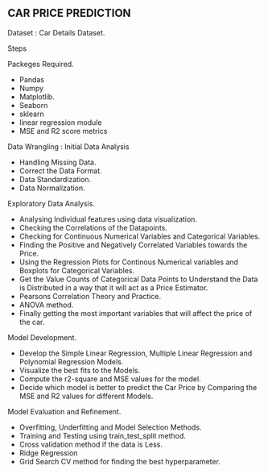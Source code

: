 ## **CAR PRICE PREDICTION**

Dataset : Car Details Dataset.

Steps

Packeges Required.

  + Pandas
  + Numpy
  + Matplotlib.
  + Seaborn
  + sklearn
  + linear regression module
  + MSE and R2 score metrics

      
Data Wrangling : Initial Data Analysis

  + Handling Missing Data.
  + Correct the Data Format.
  + Data Standardization.
  + Data Normalization.
  
Exploratory Data Analysis.

  + Analysing Individual features using data visualization.
  + Checking the Correlations of the Datapoints.
  + Checking for Continuous Numerical Variables and Categorical Variables.
  + Finding the Positive and Negatively Correlated Variables towards the Price.
  + Using the Regression Plots for Continous Numerical variables and Boxplots for Categorical Variables.
  + Get the Value Counts of Categorical Data Points to Understand the Data is Distributed in a way that it will act as a Price Estimator.
  + Pearsons Correlation Theory and Practice.
  + ANOVA method.
  + Finally getting the most important variables that will affect the price of the car.

Model Development.

  + Develop the Simple Linear Regression, Multiple Linear Regression and Polynomial Regression Models.
  + Visualize the best fits to the Models.
  + Compute the r2-square and MSE values for the model.
  + Decide which model is better to predict the Car Price by Comparing the MSE and R2 values for different Models.

Model Evaluation and Refinement.

  + Overfitting, Underfitting and Model Selection Methods.
  + Training and Testing using train_test_split method.
  + Cross validation method if the data is Less.
  + Ridge Regression
  + Grid Search CV method for finding the best hyperparameter.
